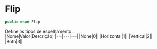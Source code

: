 # Flip
```csharp
public enum Flip
```
Define os tipos de espelhamento.<br />
|Nome|Valor|Descrição|
|---|---|---|
|None|0||
|Horizontal|1||
|Vertical|2||
|Both|3||
